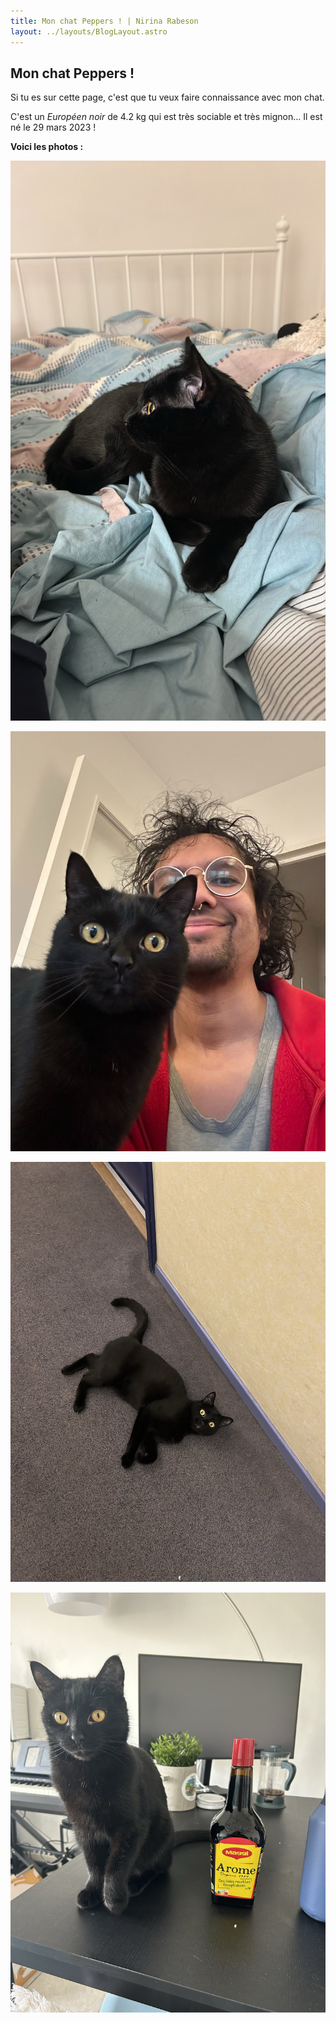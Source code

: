 ```yaml
---
title: Mon chat Peppers ! | Nirina Rabeson
layout: ../layouts/BlogLayout.astro
---
```


## Mon chat Peppers !

Si tu es sur cette page, c'est que tu veux faire connaissance avec mon chat.

C'est un *Européen noir* de 4.2 kg qui est très sociable et très mignon... Il est né le 29 mars 2023 !

**Voici les photos :**

![Mon chat Peppers est allongé dans un lit et regarde à l'horizon](../images/signal-2025-02-17-212008_002.jpeg)

![Mon chat Peppers et moi regardons la caméra en prenant un selfie. Peppers a des yeux très expressifs de chat mignon](../images/signal-2025-03-06-184653_002.jpeg)

![Mon chat Peppers fait le pitre par terre dans le couloir d'un immeuble avec beaucoup de moquette](../images/signal-2025-03-08-161542_002.jpeg)

![Mon chat Peppers est debout à côté d'une bouteille de sauce Maggi géante.](../images/signal-2025-03-09-122442_002.jpeg)
